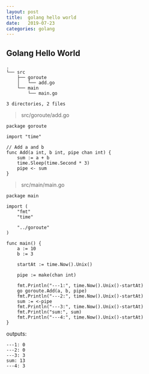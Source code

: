 ```yaml
---
layout: post
title:  golang hello world
date:   2019-07-23
categories: golang
---
```


## Golang Hello World

```text
.
└── src
    ├── goroute
    │   └── add.go
    └── main
        └── main.go

3 directories, 2 files
```


> src/goroute/add.go

```golang
package goroute

import "time"

// Add a and b
func Add(a int, b int, pipe chan int) {
	sum := a + b
	time.Sleep(time.Second * 3)
	pipe <- sum
}

```


> src/main/main.go

```golang
package main

import (
	"fmt"
	"time"

	"../goroute"
)

func main() {
	a := 10
	b := 3

	startAt := time.Now().Unix()

	pipe := make(chan int)

	fmt.Println("---1:", time.Now().Unix()-startAt)
	go goroute.Add(a, b, pipe)
	fmt.Println("---2:", time.Now().Unix()-startAt)
	sum := <-pipe
	fmt.Println("---3:", time.Now().Unix()-startAt)
	fmt.Println("sum:", sum)
	fmt.Println("---4:", time.Now().Unix()-startAt)
}

```

outputs:

```text
---1: 0
---2: 0
---3: 3
sum: 13
---4: 3
```